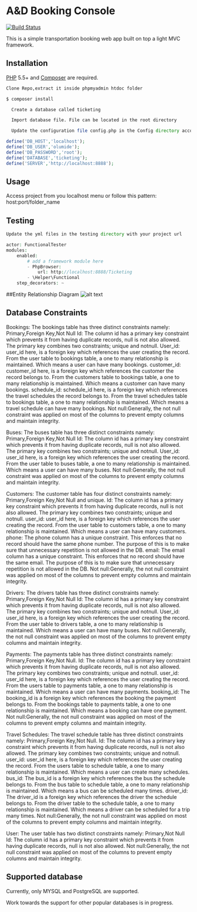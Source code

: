 # A&D Booking Console

[![Build Status](https://travis-ci.org/andela-kerinoso/potato-orm.svg)](https://travis-ci.org/andela-kerinoso/potato-orm)


This is a simple transportation booking web app built on top a light MVC framework.

## Installation

[PHP](https://php.net) 5.5+ and [Composer](https://getcomposer.org) are required.


``` bash
Clone Repo,extract it inside phpmyadmin htdoc folder
```

``` bash
$ composer install
```

``` bash
  Create a database called ticketing
```

``` bash
  Import database file. File can be located in the root directory
```

``` php
  Update the configuration file config.php in the Config directory accordingly

define('DB_HOST','localhost');
define('DB_USER','olumide');
define('DB_PASSWORD','root');
define('DATABASE','ticketing');
define('SERVER','http://localhost:8888');
```

## Usage
Access project from you localhost menu or follow this pattern:
host:port/folder_name

## Testing


``` php
Update the yml files in the testing directory with your project url

actor: FunctionalTester
modules:
    enabled:
        # add a framework module here
        - PhpBrowser:
            url: http://localhost:8888/Ticketing
        - \Helper\Functional
    step_decorators: ~   
```
##Entity Relationship Diagram
![alt text](https://github.com/[username]/[reponame]/blob/[branch]/image.jpg?raw=true)

## Database Constraints

 
Bookings: The bookings table has three distinct constraints namely: Primary,Foreign Key,Not Null
Id: The column id has a primary key constraint which prevents it from having duplicate records, null is not also allowed.
          The primary key combines two constraints; unique and notnull.
User_id: user_id here, is a foreign key which references the user creating the record. From the user table to bookings table, a one to many relationship is maintained. Which means a user can have many bookings.
customer_id: customer_id here, is a foreign key which references the customer  the record belongs to. From the customers table to bookings table, a one to many relationship is maintained. Which means a customer can have many bookings.
schedule_id: schedule_id here, is a foreign key which references the travel schedules  the record belongs to. From the travel schedules table to bookings table, a one to many relationship is maintained. Which means a travel schedule can have many bookings.
Not null:Generally, the not null constraint was applied on most of the columns to prevent empty columns and maintain integrity.

Buses: The buses table has three distinct constraints namely: Primary,Foreign Key,Not Null
Id: The column id has a primary key constraint which prevents it from having duplicate records, null is not also allowed.
          The primary key combines two constraints; unique and notnull.
User_id: user_id here, is a foreign key which references the user creating the record. From the user table to buses table, a one to many relationship is maintained. Which means a user can have many buses.
Not null:Generally, the not null constraint was applied on most of the columns to prevent empty columns and maintain integrity.


Customers: The customer table has four distinct constraints namely: Primary,Foreign Key,Not Null and unique.
Id: The column id has a primary key constraint which prevents it from having duplicate records, null is not also allowed.
          The primary key combines two constraints; unique and notnull.
user_id: user_id here, is a foreign key which references the user creating the record. From the user table to customers table, a one to many relationship is maintained. Which means a user can have many customers.
phone: The phone column has a unique constraint. This enforces that no record should have the same phone number. The purpose of this is to make sure that unnecessary repetition is not allowed in the DB.
email: The email column has a unique constraint. This enforces that no record should have the same email. The purpose of this is to make sure that unnecessary repetition is not allowed in the DB.
Not null:Generally, the not null constraint was applied on most of the columns to prevent empty columns and maintain integrity.


Drivers: The drivers table has three distinct constraints namely: Primary,Foreign Key,Not Null
Id: The column id has a primary key constraint which prevents it from having duplicate records, null is not also allowed.
          The primary key combines two constraints; unique and notnull.
User_id: user_id here, is a foreign key which references the user creating the record. From the user table to drivers table, a one to many relationship is maintained. Which means a user can have many buses.
Not null:Generally, the not null constraint was applied on most of the columns to prevent empty columns and maintain integrity.

Payments: The payments table has three distinct constraints namely: Primary,Foreign Key,Not Null.
Id: The column id has a primary key constraint which prevents it from having duplicate records, null is not also allowed.
          The primary key combines two constraints; unique and notnull.
user_id: user_id here, is a foreign key which references the user creating the record. From the users table to payments table, a one to many relationship is maintained. Which means a user can have many payments.
booking_id: The booking_id is a foreign key which references the booking  the payment belongs to. From the bookings table to payments table, a one to one relationship is maintained. Which means a booking can have one payment.
Not null:Generally, the not null constraint was applied on most of the columns to prevent empty columns and maintain integrity.

Travel Schedules: The travel schedule table has three distinct constraints namely: Primary,Foreign Key,Not Null.
Id: The column id has a primary key constraint which prevents it from having duplicate records, null is not also allowed.
          The primary key combines two constraints; unique and notnull.
user_id: user_id here, is a foreign key which references the user creating the record. From the users table to schedule table, a one to many relationship is maintained. Which means a user can create many schedules.
bus_id: The bus_id is a foreign key which references the bus the schedule belongs to. From the bus table to schedule table, a one to many relationship is maintained. Which means a bus can be scheduled many times.
driver_id: The driver_id is a foreign key which references the driver the schedule belongs to. From the driver table to the schedule table, a one to many relationship is maintained. Which means a driver can be scheduled for a trip many times.
Not null:Generally, the not null constraint was applied on most of the columns to prevent empty columns and maintain integrity.

User: The user table has two distinct constraints namely: Primary,Not Null
Id: The column id has a primary key constraint which prevents it from having duplicate records, null is not also allowed.
Not null:Generally, the not null constraint was applied on most of the columns to prevent empty columns and maintain integrity.






## Supported database

Currently, only MYSQL and PostgreSQL are supported.

Work towards the support for other popular databases is in progress.
